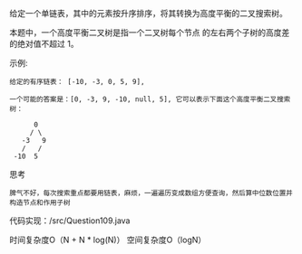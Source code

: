 
给定一个单链表，其中的元素按升序排序，将其转换为高度平衡的二叉搜索树。

本题中，一个高度平衡二叉树是指一个二叉树每个节点 的左右两个子树的高度差的绝对值不超过 1。

示例:

    给定的有序链表： [-10, -3, 0, 5, 9],
    
    一个可能的答案是：[0, -3, 9, -10, null, 5], 它可以表示下面这个高度平衡二叉搜索树：
    
          0
         / \
       -3   9
       /   /
     -10  5
     
思考

    脾气不好，每次搜索重点都要用链表，麻烦，一遍遍历变成数组方便查询，然后算中位数位置并构造节点和作用子树
    
代码实现：/src/Question109.java

时间复杂度O（N + N * log(N)）
空间复杂度O（logN）
